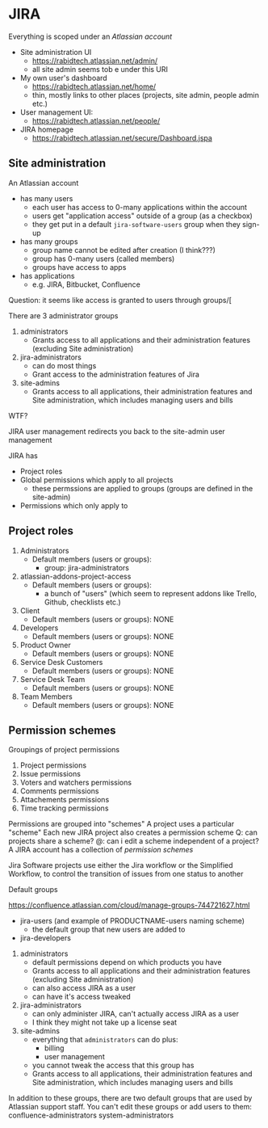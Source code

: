 # JIRA


Everything is scoped under an _Atlassian account_



* Site administration UI
	* https://rabidtech.atlassian.net/admin/
	* all site admin seems tob e under this URI
* My own user's dashboard
    * https://rabidtech.atlassian.net/home/
    * thin, mostly links to other places (projects, site admin, people admin etc.)
* User management UI:
	* https://rabidtech.atlassian.net/people/
* JIRA homepage
	* https://rabidtech.atlassian.net/secure/Dashboard.jspa


## Site administration

An Atlassian account

* has many users
    * each user has access to 0-many applications within the account
	* users get "application access" outside of a group (as a checkbox)
	* they get put in a default `jira-software-users` group when they sign-up
* has many groups
	* group name cannot be edited after creation (I think???)
	* group has 0-many users (called members)
	* groups have access to apps
* has applications
    * e.g. JIRA, Bitbucket, Confluence


Question: it seems like access is granted to users through groups/[

There are 3 administrator groups

1. administrators
	* Grants access to all applications and their administration features (excluding Site administration)
1. jira-administrators
	* can do most things
	* Grant access to the administration features of Jira
1. site-admins
	* Grants access to all applications, their administration features and Site administration, which includes managing users and bills

WTF?

JIRA user management redirects you back to the site-admin user management


JIRA has

* Project roles
* Global permissions which apply to all projects
	* these permssions are applied to groups (groups are defined in the site-admin)
* Permissions which only apply to


## Project roles

1. Administrators
	* Default members (users or groups):
		* group: jira-administrators
2. atlassian-addons-project-access
	* Default members (users or groups):
		* a bunch of "users" (which seem to represent addons like Trello, Github, checklists etc.)
3. Client
	* Default members (users or groups): NONE
4. Developers
	* Default members (users or groups): NONE
5. Product Owner
	* Default members (users or groups): NONE
6. Service Desk Customers
	* Default members (users or groups): NONE
7. Service Desk Team
	* Default members (users or groups): NONE
8. Team Members
	* Default members (users or groups): NONE


## Permission schemes

Groupings of project permissions

1. Project permissions
2. Issue permissions
3. Voters and watchers permissions
4. Comments permissions
5. Attachements permissions
6. Time tracking permissions

Permissions are grouped into "schemes"
A project uses a particular "scheme"
Each new JIRA project also creates a permission scheme
Q: can projects share a scheme?
@: can i edit a scheme independent of a project?
A JIRA account has a collection of _permission schemes_


Jira Software projects use either the  Jira workflow or the  Simplified Workflow, to control the transition of issues from one status to another


Default groups

https://confluence.atlassian.com/cloud/manage-groups-744721627.html

* jira-users (and example of PRODUCTNAME-users naming scheme)
	* the default group that new users are added to
* jira-developers

1. administrators
	* default permissions depend on which products you have
	* Grants access to all applications and their administration features (excluding Site administration)
	* can also access JIRA as a user
	* can have it's access tweaked
1. jira-administrators
	* can only administer JIRA, can't actually access JIRA as a user
	* I think they might not take up a license seat
1. site-admins
	* everything that `administrators` can do plus:
		* billing
		* user management
	* you cannot tweak the access that this group has
	* Grants access to all applications, their administration features and Site administration, which includes managing users and bills


In addition to these groups, there are two default groups that are used by Atlassian support staff. You can't edit these groups or add users to them:
confluence-administrators
system-administrators
